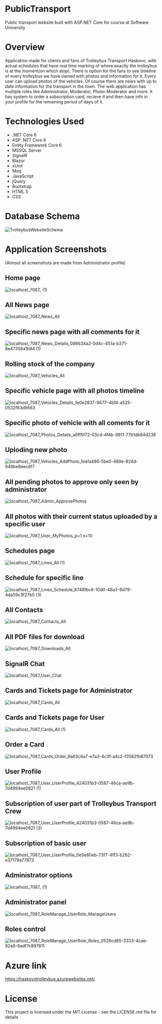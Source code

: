 # PublicTransport
 Public transport website built with ASP.NET Core for course at Software University
# Overview
 Application made for clients and fans of Trolleybus Transport Haskovo, with actual schedules that have real time marking of where exactly the trolleybus is at the moment(on which stop). There is option for the fans to see timeline of every trolleybus we have owned with photos and information for it. Every user can upload photos of the vehicles. Of course there are news with up to date information for the transport in the town. The web application has multiple roles like Administrator, Moderator, Photo-Moderator and more. It has system to order a subscription card, recieve it and then have info in your profile for the remaining period of days of it.
# Technologies Used
  - .NET Core 6
  - ASP .NET Core 6
  - Entity Framework Core 6
  - MSSQL Server
  - SignalR
  - Blazor
  - xUnit
  - Moq
  - JavaScript
  - jQuery
  - Bootstrap
  - HTML 5
  - CSS
# Database Schema
![TrolleybusWebsiteSchema](https://user-images.githubusercontent.com/81227461/163695794-d7d1bc56-0a95-43f2-8ec3-58b60b780a75.png)
# Application Screenshots
(Almost all screenshots are made from Administrator profile)
## Home page
![localhost_7087_ (1)](https://user-images.githubusercontent.com/81227461/163695976-daa45d4e-e028-4279-9ac7-90a543cb2e39.png)
## All News page
![localhost_7087_News_All](https://user-images.githubusercontent.com/81227461/163695992-2be7fc78-b2ea-4de8-9ae6-a9a31a876630.png)
## Specific news page with all comments for it
![localhost_7087_News_Details_086634a2-0d4c-451a-b371-8e47356a1b94 (1)](https://user-images.githubusercontent.com/81227461/163696005-771f3441-f57f-403d-91bb-1ed6baea31b8.png)
## Rolling stock of the company
![localhost_7087_Vehicles_All](https://user-images.githubusercontent.com/81227461/163696040-388ac35c-dacb-4d46-9fbf-20f3d220c244.png)
## Specific vehicle page with all photos timeline
![localhost_7087_Vehicles_Details_fe0e2837-9477-4bf4-a525-0532f63d9563](https://user-images.githubusercontent.com/81227461/163701597-79c2b9f2-5c5d-4b7e-90f5-f6a961a8789b.png)
## Specific photo of vehicle with all coments for it
![localhost_7087_Photos_Details_a6ff5f72-03cd-4f4b-9911-77b1db84d238](https://user-images.githubusercontent.com/81227461/163701604-f5be0169-e3f5-457a-af0e-591fbb8d3420.png)
## Uploding new photo
![localhost_7087_Vehicles_AddPhoto_1eafa486-5be5-489e-824d-949be6eec6f7](https://user-images.githubusercontent.com/81227461/163701621-4787b82f-8a88-4469-89da-099f2c46b482.png)
## All pending photos to approve only seen by administrator
![localhost_7087_Admin_ApprovePhotos](https://user-images.githubusercontent.com/81227461/163701734-0acba62b-19b9-4e24-89d7-af39c953e679.png)
## All photos with their current  status uploaded by a specific user
![localhost_7087_User_MyPhotos_p=1 s=10](https://user-images.githubusercontent.com/81227461/163701742-1d40d535-c7d4-4ca6-9812-ef0d563eb96d.png)
## Schedules page
![localhost_7087_Lines_All (1)](https://user-images.githubusercontent.com/81227461/163701752-fe8700f1-9a5b-4918-932e-913ebc55c6be.png)
## Schedule for specific line
![localhost_7087_Lines_Schedule_8748fbc6-10d0-48a3-8d79-4da59c3f27b5 (3)](https://user-images.githubusercontent.com/81227461/163701777-447491b5-61a1-4cee-8a21-2ae54830d49b.png)
## All Contacts
![localhost_7087_Contacts_All](https://user-images.githubusercontent.com/81227461/163701862-c2152750-3959-4964-b7d2-3a0a3379c4dc.png)
## All PDF files for download
![localhost_7087_Downloads_All](https://user-images.githubusercontent.com/81227461/163701809-1f2e36bc-fb48-4a1a-91cb-dbf2ecca1c84.png)
## SignalR Chat
![localhost_7087_User_Chat](https://user-images.githubusercontent.com/81227461/163701876-97eb345c-964e-4f6d-ab9d-59dac52d2486.png)
## Cards and Tickets page for Administrator
![localhost_7087_Cards_All](https://user-images.githubusercontent.com/81227461/166418934-743d6a79-cfd4-41a1-b31d-c16b5a5bb73c.png)
## Cards and Tickets page for User
![localhost_7087_Cards_All (1)](https://user-images.githubusercontent.com/81227461/166419021-d5d8db9f-0288-4ffb-bded-da2e24257250.png)
## Order a Card
![localhost_7087_Cards_Order_9a63c6a7-e7a3-4c3f-a4c2-f3582fb67073](https://user-images.githubusercontent.com/81227461/166419369-87325a3d-5a43-4d00-b987-9e6000c0e92d.png)
## User Profile
![localhost_7087_User_UserProfile_424031b3-0587-46ca-ae9b-7d4994ee0821 (1)](https://user-images.githubusercontent.com/81227461/166419151-f6ce9477-eb82-4e6c-ac93-b45ffd9dc77a.png)
## Subscription of user part of Trolleybus Transport Crew
![localhost_7087_User_UserProfile_424031b3-0587-46ca-ae9b-7d4994ee0821 (3)](https://user-images.githubusercontent.com/81227461/166419159-e655dad9-a238-4e33-b8cb-d7c636e07dd0.png)
## Subscription of basic user
![localhost_7087_User_UserProfile_0e5e60eb-73f7-4ff3-b262-e37179a77873](https://user-images.githubusercontent.com/81227461/166419301-02e303e8-d560-4366-a3cd-9ef3394bb146.png)
## Administrator options
![localhost_7087_ (1)](https://user-images.githubusercontent.com/81227461/166420289-cb1ca980-3ca0-45cd-95ec-0a23c14bd041.png)
## Administrator panel
![localhost_7087_RoleManage_UserRole_ManageUsers](https://user-images.githubusercontent.com/81227461/166420132-471433a3-2116-499b-a99c-5e23cd111e18.png)
## Roles control
![localhost_7087_RoleManage_UserRole_Roles_0526cd85-3333-4cae-92a9-6adf7c897811](https://user-images.githubusercontent.com/81227461/166420138-d6522df5-0135-4d72-9e1a-f98965adf0d3.png)
# Azure link
https://haskovotrolleybus.azurewebsites.net/
# License
This project is licensed under the MIT License - see the LICENSE.md file for details
